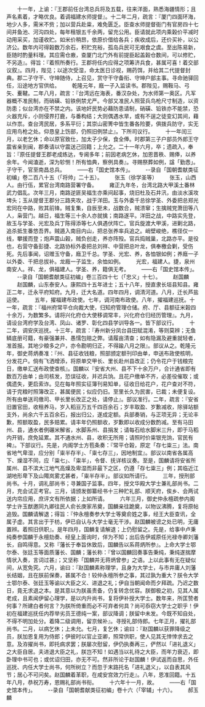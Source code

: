<!-- { "loadSidebar": true } -->
　　十一年，上谕：『王郡前任台湾总兵将及五载，往来洋面，熟悉海疆情形；且声名素着，才略优良。着调福建水师提督』。十二年二月，疏言：『厦门四面环海，地少人多，需米不赀；加以营兵赴粜，难免匮乏。臣查水师提督衙门有官房四十七间并鱼池、河沟四处，每年租银五千余两，留充公用。臣请就此项内乘榖价平减时动用采买，加谨收贮。如米价稍昂，依原价借给各兵；疾收成后，还价买补，以公济公。数年内可得榖数万余石，积贮充裕，孤岛兵民可无艰食之虞。至出陈易新，臣随时酌量料理。其应需仓廒，查厦门北门外有前提臣起盖榖仓数间，可以修贮，不另造』。得旨：『着照所奏行。王郡将任内应得之项筹济兵食，甚属可喜！着交部议叙』。四月，陛见；以途次受湿，命太医日诊视，赐药饵，并给其二代提督封典。郡二子守干、守坤随侍，上召见，赏守干守备衔、守坤户部主事。寻命驰驿回任，沿途地方官供给。
　　乾隆元年，廕一子入监读书。郡陛见，赐鞍马、弓矢、櫜鞬。二年八月，疏言：『台湾远在海表，番汉杂处，为水师第一奥区。凡军器概不准民制，而硝磺、铅铁例禁尤严。今部又准民人照营兵鸟枪尺寸制造，以资防患；似台湾亦在不禁之内。该地奸民势必藉防患请制，硝磺、铅铁亦不能禁，恐火器充斥，小则侵界打鹿，与番构结；大则偶遇水旱，或有不逞之徒变幻其间，藉以作祟。查台湾民居，多系平衍；其崇山密箐中皆生番各险要，俱拨兵防守，实无应用鸟枪之处。仰恳皇上饬部，仍照旧例禁止』。下所司议行。
　　十一年闰三月，以老乞休；命以原官致仕，加太子少保，食全俸。时郡第三子户部员外郎王守震省亲到闽，郡奏请以守震送己回籍；上允之。二十一年六月，卒；遗疏入，奉旨：『原任提督王郡老成练达，专阃多年；前因老病乞休，加恩晋秩、赐俸，以养余年。今闻溘逝，深为轸恻！所有恤典，察例具奏』。寻赐祭葬如例，諡「勤悫」。子守干，官至南昌总兵。
　　——右「国史馆本传」。
　　--录自「国朝耆献类征初编」卷二百八十五（「将帅」二十五）。
　　张玉（徐学圣等）
　　张玉，山西人。由行伍，累官台湾南路营署守备。
　　雍正九年冬，台湾北路大甲溪土番林武力倡乱。次年三月，南路逆匪吴福生亦乘间起事，烧旧杜及石井汛，由淡水溪攻埤头；玉从提督王郡分三路夹攻，战于洋田。玉与外委千总徐学圣、外委把总郑光宏同在中路，败其前锋。贼复集，自辰至未，战数合，贼溃窜；生擒贼党萧田等八人，枭营门。越日，福生等三十余人亦就擒；南路遂平。洋田之战，中路实先登，故玉与学圣、光宏及兵丁陈得添等七人俱遇伏阵亡。官兵旋渡大甲溪，进剿北路，追杀抵生番悠吾界。贼遁入南目内山，把总张养率兵追之。峭壁峻绝，樵径仅一线，攀援而登；炮声震山榖，贼负创走，养亦阵殁。官兵捣贼巢，北路亦平。是役也，右营守备彭捷、北路协标外委把总刘祥、中营把总叶龙，俱奉檄会剿，受伤死。先后事闻，诏赠玉守备，廕卫千总。学圣、光宏、养，各恤银如例；养廕一子以外委、千把总拔补。龙廕一子监生，余恤如例。
　　光宏，福建人。捷，泉州南安人。祥、龙，俱福建人。学圣、养，籍俱无考。
　　——右「国史馆本传」。
　　--录自「国朝耆献类征初编」卷三百四十七（「忠义」十七）。
　　赵国麟
　　赵国麟，山东泰安人。康熙四十五年进士；五十八年，授直隶长垣县知县。雍正二年，迁永平府知府。九月，迁大名道。四年四月，调清河道。八月，迁长芦盐运使。
　　五年，擢福建布政使。七年，调河南布政使。八年，擢福建巡抚。十一年，疏言：『福州府常平仓向裁大使，归知府管理仓储。府、厅、县额征米榖四十余万，为数繁多。请将兴化府仓大使移调常丰，兴化府仓归经历管理』。九月，请设台湾府学及台湾、凤山、诸罗、彰化四县学训导各一。皆下部议行。
　　十二年，调安庆巡抚。十三年，疏言：『寿州新分凤台县田赋混淆，等则莫辨；无鱼鳞底册可籍，有豪强兼并、愚懦包赔之弊。请履亩清查；如有隐漏及避重就轻者，准首报。其地少粮多之户，亦令勘明归正，不得踰八月之限』。部议从之。乾隆元年，御史蒋炳奏准：『州、县征收钱粮，照部颁定额刊印由单，申送布政使核明，分发花户。倘有飞洒增添，将原单交甲长、里长赴州县改正；仍令花户于钱粮完日，缴单汇送布政使查核』。国麟以『安省大州、县不下十余万户，合计通省即有数百万由单；由司核发，恐误征收，并迟兵饷。且花户缴单不齐，必差役催取；或偶遗失，更启索诈。见在每年照实征簿刊易知单，征收日给花户，花户查对不符，请于完粮时照簿改正，甚属便民；似应仍旧。至里长久为民害，已裁；未便复设。所有由单送司缴司、甲长里长改正之处，请停止』。部议准行。二年，疏言：『安省旧置官田，收租养马，岁入稻豆万五千四百余石；岁丰取盈、岁歉减收，除驿站额支外，尚余六千五百余石，报出归公，遂成定额。兵部奏销，与正项无异；无论丰歉，照额取盈，民多赔累。请丰年仍照额收，岁歉即以收成分数酌减。至有马田州、县，通水者例碾米解省，水脚系州、县捐发；请每石给水脚米三升，即于马稻内开销，庶免延累。其不通水州、县，收积无所用；请照时价粜银充饷，官民有裨』。下部议行。先是，内阁学士方苞条奏：『常平仓榖，原定「存七粜三」法。南省地气卑湿，应分别「粜半存半」、「粜七存三」，因地制宜』。部议以南省各属高下、燥湿不同，应「粜七」、「粜半」，令督、抚详核议奏。至是，国麟请将安省所属州、县不滨大江地气高燥及卑湿而非最下之区，仍遵「存七粜三」例；其临近江湖地形卑下及山陬岚雾尤甚者，「粜半存半」。部议如所请行。
　　三年，授刑部尚书。十月，调礼部尚书；寻兼国子监事。四年，授文华殿大学士兼礼部尚书。二月，充会试正考官。三月，请颁发御纂经书十三种贮礼部、顺天府，俟乡、会两试送内帘应用，庶评文有所依据；上如所请。
　　六年三月，御史仲永檀疏参内阁学士许玉猷邀同九卿往民人俞长庚家吊奠，国麟亲往跪奠，以物议沸腾，复将原帖追毁。国麟请解退；得旨：『仲永檀奏参大学士等奠俞姓之事，经王大臣查讯，全属子虚。其言出于于枋，伊已自认与大学士毫无干涉。赵国麟被谤之处已明，无庸置辨。着照旧供职』。是年四月，国麟复请解退；上仍慰留之。先是，给事中卢秉纯奏参国麟于永檀劾奏、经皇上面询时，佯为不知；出后告伊戚原任光禄寺卿刘藩长，自鸣得意。又称『藩长于奉旨休致后，国麟告以系蒋炳所参』。上命大学士鄂尔泰、张廷玉等面质藩长、国麟；藩长称：『曾以国麟回奏事告秉纯，秉纯遂揣摩情状入奏，言词过甚』；又坚称「国麟并无蒋炳曾参」之语。上以此事有无在疑似间，从宽免究。六月，谕曰：『赵国麟素称理学，且身为大学士，与市井庸人刘藩长结姻，且在朕前保奏，甚属不合！较仲永檀所参之事，其过孰为重大？朕令大学士鄂尔泰、张廷玉等谕以大臣之义、进退之礼；伊自当朝闻命而夕拜疏。乃迟之数日，竟无求退之本。是其意以为朕虽责备，仍复转念优容。朕御极之初，见其人属老成，且素闻伊留心理学，是以内升尚书，复将伊补授大学士。数年来，所匡赞者何事？所建白者何言？为朕所倚重而必不可弃者何具？尚可忝窃大学士之职乎！伊初在福建巡抚任内荐举劣员王德纯一案，部议降调；朕留中未发。今既不知自处，不得不明加处分。着降二级调用，留京候补』。寻授礼部侍郎。七年正月，擢礼部尚书。二月，以病乞休；上未允。七月，复乞休；谕曰：『赵国麟以获罪降级之员，朕加恩复用为侍郎；伊彼时以官止亚卿，照常供职，使人见其无悻悻求去之意。及洊擢尚书，即托病求罢；朕屡次慰留，伊仍执奏再三，俨然以「进礼退义」之大臣自居。夫进退大臣之礼，朕岂不知！如遇当以礼待之大臣，而年力衰迈，即卧理中书可也；或优诏归田，亦无不可。然非所论于赵国麟！伊试返而自思，外任巡抚、内任大学士尚书，何所树立？而忽于末路托名「进礼退义」，以自表其风节；居心不可问矣。赵国麟着革职，在咸安宫效力行走』。八年，恩准回籍。十五年八月，恭祝万寿，恩赐礼部尚书衔。
　　十六年十一月，故。
　　——右「国史馆本传」。
　　--录自「国朝耆献类征初编」卷十六（「宰辅」十六）。
　　郝玉麟
